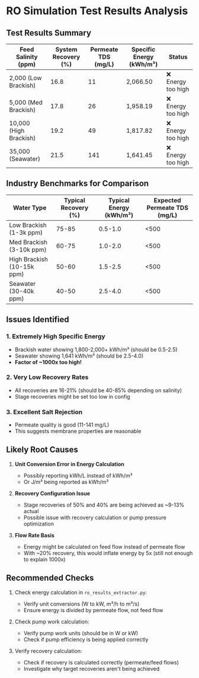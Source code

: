 # RO Simulation Test Results Analysis

## Test Results Summary

| Feed Salinity (ppm) | System Recovery (%) | Permeate TDS (mg/L) | Specific Energy (kWh/m³) | Status |
|---------------------|---------------------|---------------------|--------------------------|--------|
| 2,000 (Low Brackish) | 16.8 | 11 | 2,066.50 | ❌ Energy too high |
| 5,000 (Med Brackish) | 17.8 | 26 | 1,958.19 | ❌ Energy too high |
| 10,000 (High Brackish) | 19.2 | 49 | 1,817.82 | ❌ Energy too high |
| 35,000 (Seawater) | 21.5 | 141 | 1,641.45 | ❌ Energy too high |

## Industry Benchmarks for Comparison

| Water Type | Typical Recovery (%) | Typical Energy (kWh/m³) | Expected Permeate TDS (mg/L) |
|------------|---------------------|-------------------------|------------------------------|
| Low Brackish (1-3k ppm) | 75-85 | 0.5-1.0 | <500 |
| Med Brackish (3-10k ppm) | 60-75 | 1.0-2.0 | <500 |
| High Brackish (10-15k ppm) | 50-60 | 1.5-2.5 | <500 |
| Seawater (30-40k ppm) | 40-50 | 2.5-4.0 | <500 |

## Issues Identified

### 1. **Extremely High Specific Energy**
- Brackish water showing 1,800-2,000+ kWh/m³ (should be 0.5-2.5)
- Seawater showing 1,641 kWh/m³ (should be 2.5-4.0)
- **Factor of ~1000x too high!**

### 2. **Very Low Recovery Rates**
- All recoveries are 16-21% (should be 40-85% depending on salinity)
- Stage recoveries might be set too low in config

### 3. **Excellent Salt Rejection**
- Permeate quality is good (11-141 mg/L)
- This suggests membrane properties are reasonable

## Likely Root Causes

1. **Unit Conversion Error in Energy Calculation**
   - Possibly reporting kWh/L instead of kWh/m³
   - Or J/m³ being reported as kWh/m³

2. **Recovery Configuration Issue**
   - Stage recoveries of 50% and 40% are being achieved as ~9-13% actual
   - Possible issue with recovery calculation or pump pressure optimization

3. **Flow Rate Basis**
   - Energy might be calculated on feed flow instead of permeate flow
   - With ~20% recovery, this would inflate energy by 5x (still not enough to explain 1000x)

## Recommended Checks

1. Check energy calculation in `ro_results_extractor.py`:
   - Verify unit conversions (W to kW, m³/h to m³/s)
   - Ensure energy is divided by permeate flow, not feed flow

2. Check pump work calculation:
   - Verify pump work units (should be in W or kW)
   - Check if pump efficiency is being applied correctly

3. Verify recovery calculation:
   - Check if recovery is calculated correctly (permeate/feed flows)
   - Investigate why target recoveries aren't being achieved